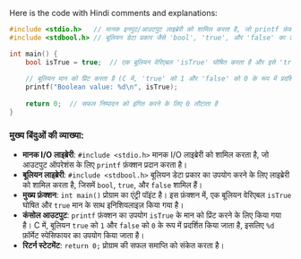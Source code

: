 Here is the code with Hindi comments and explanations:

```c
#include <stdio.h>   // मानक इनपुट/आउटपुट लाइब्रेरी को शामिल करता है, जो printf फ़ंक्शन के लिए आवश्यक है
#include <stdbool.h> // बूलियन डेटा प्रकार जैसे 'bool', 'true', और 'false' का उपयोग करने के लिए लाइब्रेरी को शामिल करता है

int main() {
    bool isTrue = true;  // एक बूलियन वेरिएबल 'isTrue' घोषित करता है और इसे 'true' मान सौंपता है
    
    // बूलियन मान को प्रिंट करता है (C में, 'true' को 1 और 'false' को 0 के रूप में प्रदर्शित किया जाता है)
    printf("Boolean value: %d\n", isTrue);
    
    return 0;  // सफल निष्पादन को इंगित करने के लिए 0 लौटाता है
}
```

### **मुख्य बिंदुओं की व्याख्या:**

- **मानक I/O लाइब्रेरी**: `#include <stdio.h>` मानक I/O लाइब्रेरी को शामिल करता है, जो आउटपुट ऑपरेशंस के लिए `printf` फ़ंक्शन प्रदान करता है।
- **बूलियन लाइब्रेरी**: `#include <stdbool.h>` बूलियन डेटा प्रकार का उपयोग करने के लिए लाइब्रेरी को शामिल करता है, जिसमें `bool`, `true`, और `false` शामिल हैं।
- **मुख्य फ़ंक्शन**: `int main()` प्रोग्राम का एंट्री पॉइंट है। इस फ़ंक्शन में, एक बूलियन वेरिएबल `isTrue` घोषित और `true` मान के साथ इनिशियलाइज़ किया गया है।
- **कंसोल आउटपुट**: `printf` फ़ंक्शन का उपयोग `isTrue` के मान को प्रिंट करने के लिए किया गया है। C में, बूलियन `true` को `1` और `false` को `0` के रूप में प्रदर्शित किया जाता है, इसलिए `%d` फ़ॉर्मेट स्पेसिफायर का उपयोग किया जाता है।
- **रिटर्न स्टेटमेंट**: `return 0;` प्रोग्राम की सफल समाप्ति को संकेत करता है।
